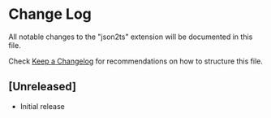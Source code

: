 # Change Log

All notable changes to the "json2ts" extension will be documented in this file.

Check [Keep a Changelog](http://keepachangelog.com/) for recommendations on how to structure this file.

## [Unreleased]

- Initial release